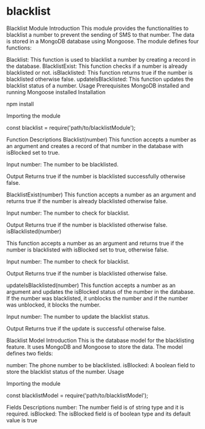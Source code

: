# blacklist
Blacklist Module
Introduction
This module provides the functionalities to blacklist a number to prevent the sending of SMS to that number. The data is stored in a MongoDB database using Mongoose. The module defines four functions:

Blacklist: This function is used to blacklist a number by creating a record in the database.
BlacklistExist: This function checks if a number is already blacklisted or not.
isBlacklisted: This function returns true if the number is blacklisted otherwise false.
updateIsBlacklisted: This function updates the blacklist status of a number.
Usage
Prerequisites
MongoDB installed and running
Mongoose installed
Installation

npm install

Importing the module

const blacklist = require('path/to/blacklistModule');

Function Descriptions
Blacklist(number)
This function accepts a number as an argument and creates a record of that number in the database with isBlocked set to true.

Input
number: The number to be blacklisted.

Output
Returns true if the number is blacklisted successfully otherwise false.

BlacklistExist(number)
This function accepts a number as an argument and returns true if the number is already blacklisted otherwise false.

Input
number: The number to check for blacklist.

Output
Returns true if the number is blacklisted otherwise false.
isBlacklisted(number)

This function accepts a number as an argument and returns true if the number is blacklisted with isBlocked set to true, otherwise false.

Input
number: The number to check for blacklist.

Output
Returns true if the number is blacklisted otherwise false.

updateIsBlacklisted(number)
This function accepts a number as an argument and updates the isBlocked status of the number in the database. If the number was blacklisted, it unblocks the number and if the number was unblocked, it blocks the number.

Input
number: The number to update the blacklist status.

Output
Returns true if the update is successful otherwise false.

Blacklist Model
Introduction
This is the database model for the blacklisting feature. It uses MongoDB and Mongoose to store the data. The model defines two fields:

number: The phone number to be blacklisted.
isBlocked: A boolean field to store the blacklist status of the number.
Usage

Importing the module

const blacklistModel = require('path/to/blacklistModel');

Fields Descriptions
number: The number field is of string type and it is required.
isBlocked: The isBlocked field is of boolean type and its default value is true